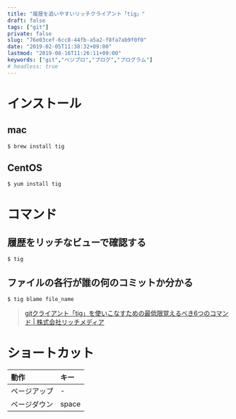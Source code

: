 ```yaml
---
title: "履歴を追いやすいリッチクライアント「tig」"
draft: false
tags: ["git"]
private: false
slug: "76e03cef-6cc8-44fb-a5a2-f8fa7ab9f0f0"
date: "2019-02-05T11:38:32+09:00"
lastmod: "2019-08-16T11:26:11+09:00"
keywords: ["git","ベジプロ","プログ","プログラム"]
# headless: true
---
```


# インストール
## mac
`$ brew install tig`
## CentOS
`$ yum install tig`

# コマンド
## 履歴をリッチなビューで確認する
`$ tig`

## ファイルの各行が誰の何のコミットか分かる
`$ tig blame file_name`

> [gitクライアント「tig」を使いこなすための最低限覚えるべき6つのコマンド | 株式会社リッチメディア](https://www.rich.co.jp/column_article/1245/)

# ショートカット
|動作|キー|
|:--|:--|
|ページアップ|-|
|ページダウン|space|

